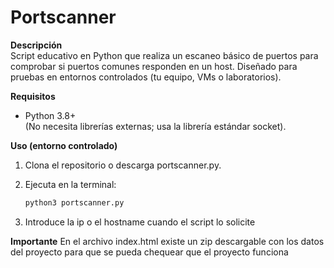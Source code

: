 # Portscanner

**Descripción**  
Script educativo en Python que realiza un escaneo básico de puertos para comprobar si puertos comunes responden en un host. Diseñado para pruebas en entornos controlados (tu equipo, VMs o laboratorios).

**Requisitos**  
- Python 3.8+  
(No necesita librerías externas; usa la librería estándar socket).

**Uso (entorno controlado)**  
1. Clona el repositorio o descarga  portscanner.py.
   
2. Ejecuta en la terminal:
   ```bash
   python3 portscanner.py
   
3. Introduce la ip o el hostname cuando el script lo solicite

**Importante** 
En el archivo index.html existe un zip descargable con los datos del proyecto para que se pueda chequear que el proyecto funciona


   

